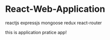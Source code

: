 # React-Web-Application
reactjs expressjs mongoose redux react-router

this is application pratice app! 
